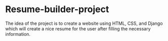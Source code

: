 # Resume-builder-project
The idea of the project is to create a website using HTML, CSS, and Django which will create a nice resume for the user after filling the necessary information.
